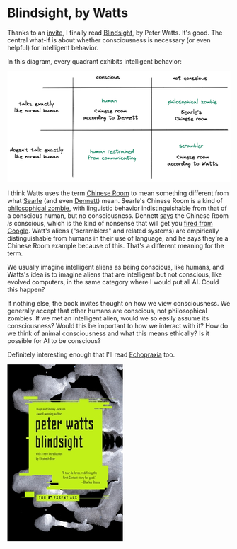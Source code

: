 # Blindsight, by Watts

Thanks to an [invite][], I finally read [Blindsight][], by Peter
Watts. It's good. The central what-if is about whether consciousness
is necessary (or even helpful) for intelligent behavior.

[invite]: https://www.meetup.com/machine-learning-paper-club/events/289756240/ "Meetup: AIBC: Happy New Year Book Club!"
[Blindsight]: https://en.wikipedia.org/wiki/Blindsight_(Watts_novel) "Wikipedia: Blindsight (Watts novel)"


In this diagram, every quadrant exhibits intelligent behavior:


![diagram](diagram.png)


I think Watts uses the term [Chinese Room][] to mean something
different from what [Searle][] (and even [Dennett][]) mean. Searle's
Chinese Room is a kind of [philosophical zombie][], with linguistic
behavior indistinguishable from that of a conscious human, but no
consciousness. Dennett [says][] the Chinese Room _is_ conscious, which
is the kind of nonsense that will get you [fired from Google][].
Watt's aliens ("scramblers" and related systems) are empirically
distinguishable from humans in their use of language, and he says
they're a Chinese Room example because of this. That's a different
meaning for the term.

[Chinese Room]: https://en.wikipedia.org/wiki/Chinese_room "Wikipedia: Chinese room"
[Searle]: https://en.wikipedia.org/wiki/John_Searle "Wikipedia: John Searle"
[Dennett]: https://en.wikipedia.org/wiki/Daniel_Dennett "Wikipedia: Daniel Dennett"
[philosophical zombie]: https://en.wikipedia.org/wiki/Philosophical_zombie "Wikipedia: Philosophical zombie"
[says]: https://planspace.org/20220918-consciousness_explained_by_dennett/ "Consciousness Explained, by Dennett"
[fired from Google]: https://www.washingtonpost.com/technology/2022/07/22/google-ai-lamda-blake-lemoine-fired/ "Washington Post: Google fired engineer who said its AI was sentient"


We usually imagine intelligent aliens as being conscious, like humans,
and Watts's idea is to imagine aliens that are intelligent but not
conscious, like evolved computers, in the same category where I would
put all AI. Could this happen?

If nothing else, the book invites thought on how we view
consciousness. We generally accept that other humans are conscious,
not philosophical zombies. If we met an intelligent alien, would we so
easily assume its consciousness? Would this be important to how we
interact with it? How do we think of animal consciousness and what
this means ethically? Is it possible for AI to be conscious?

Definitely interesting enough that I'll read [Echopraxia][] too.

[Echopraxia]: https://en.wikipedia.org/wiki/Echopraxia_(novel) "Wikipedia: Echopraxia (novel)"


![cover](cover.jpg)
